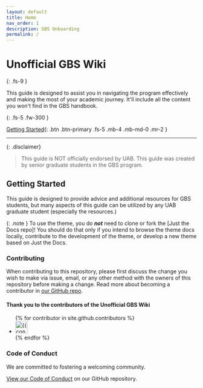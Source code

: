 ```yaml
---
layout: default
title: Home
nav_order: 1
description: GBS Onboarding
permalink: /
---
```


# Unofficial GBS Wiki

{: .fs-9 }

This guide is designed to assist you in navigating the program effectively and making the most of your academic journey. It'll include all the content you won't find in the GBS handbook.

{: .fs-5 .fw-300 }

[Getting Started](#getting-started){: .btn .btn-primary .fs-5 .mb-4 .mb-md-0 .mr-2 }

---

{: .disclaimer}
> This guide is NOT officially endorsed by UAB. This guide was created by senior graduate students in the GBS program.

## Getting Started

This guide is designed to provide advice and additional resources for GBS students, but many aspects of this guide can be utilized by any UAB graduate student (especially the resources.)

{: .note }
To use the theme, you do ***not*** need to clone or fork the [Just the Docs repo]! You should do that only if you intend to browse the theme docs locally, contribute to the development of the theme, or develop a new theme based on Just the Docs.

### Contributing

When contributing to this repository, please first discuss the change you wish to make via issue,
email, or any other method with the owners of this repository before making a change. Read more about becoming a contributor in [our GitHub repo](https://github.com/just-the-docs/just-the-docs#contributing).

#### Thank you to the contributors of the Unofficial GBS Wiki

<ul class="list-style-none">
{% for contributor in site.github.contributors %}
  <li class="d-inline-block mr-1">
     <a href="{{ contributor.html_url }}"><img src="{{ contributor.avatar_url }}" width="32" height="32" alt="{{ contributor.login }}"></a>
  </li>
{% endfor %}
</ul>

### Code of Conduct

We are committed to fostering a welcoming community.

[View our Code of Conduct](https://github.com/just-the-docs/just-the-docs/tree/main/CODE_OF_CONDUCT.md) on our GitHub repository.
